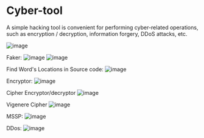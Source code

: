 # Cyber-tool


A simple hacking tool is convenient for performing cyber-related operations, such as encryption / decryption, information forgery, DDoS attacks, etc.

![image](https://user-images.githubusercontent.com/70447976/178190542-d95b05fc-e48f-44f7-8458-d8b8fac1ab41.png)

Faker:
![image](https://user-images.githubusercontent.com/70447976/178190613-c4ccf3ca-f1b9-4d50-a1eb-37b1d0b4c77a.png)
![image](https://user-images.githubusercontent.com/70447976/178190770-39c7ab9d-7012-4f62-a373-86615d99d371.png)

Find Word's Locations in Source code:
![image](https://user-images.githubusercontent.com/70447976/178190928-89cc7175-5b21-4926-8362-5ae54060608e.png)

Encryptor:
![image](https://user-images.githubusercontent.com/70447976/178191015-4b0d62b0-0952-4c41-a6fc-64b84198c5d4.png)

Cipher Encryptor/decryptor
![image](https://user-images.githubusercontent.com/70447976/178191284-73392a9a-7b7f-4ab4-b3fb-5283270a8b56.png)

Vigenere Cipher
![image](https://user-images.githubusercontent.com/70447976/178191492-ce6b1658-cba3-436b-8e8a-90721495b8ab.png)

MSSP:
![image](https://user-images.githubusercontent.com/70447976/178191899-9cd4ec2c-c239-4d8e-84e3-6b6229acb070.png)

DDos:
![image](https://user-images.githubusercontent.com/70447976/178191966-625c8901-58ad-4da1-b363-fe3b059689de.png)



